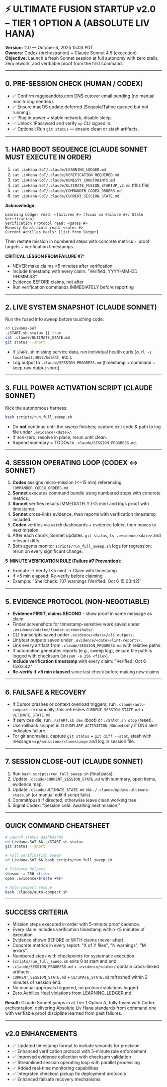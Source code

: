 # ⚡️ ULTIMATE FUSION STARTUP v2.0 – TIER 1 OPTION A (ABSOLUTE LIV HANA)

**Version:** 2.0 — October 6, 2025 15:03 PDT  
**Owners:** Codex (orchestration) + Claude Sonnet 4.5 (execution)  
**Objective:** Launch a fresh Sonnet session at full autonomy with zero stalls, zero rework, and verifiable proof from the first command.

---

## 0. PRE-SESSION CHECK (HUMAN / CODEX)

- ✅ Confirm reggieanddro.com DNS cutover email pending (no manual monitoring needed).
- ✅ Ensure macOS update deferred (Sequoia/Tahoe queued but not running).  
- ✅ Plug in power + stable network, disable sleep.  
- ✅ Unlock 1Password and verify `op` CLI signed in.  
- ✅ Optional: Run `git status` — ensure clean or stash artifacts.

---

## 1. HARD BOOT SEQUENCE (CLAUDE SONNET MUST EXECUTE IN ORDER)

1. `cat LivHana-SoT/.claude/LEARNING_LEDGER.md`
2. `cat LivHana-SoT/.claude/VERIFICATION_REQUIRED.md`
3. `cat LivHana-SoT/.claude/HONESTY_CONSTRAINTS.md`
4. `cat LivHana-SoT/.claude/ULTIMATE_FUSION_STARTUP_v2.md` (this file)
5. `cat LivHana-SoT/.claude/COMMANDER_CODEX_ORDERS.md`
6. `cat LivHana-SoT/.claude/CURRENT_SESSION_STATE.md`

**Acknowledge:**
```
Learning Ledger read: <failures #> (focus on Failure #7: Stale Verification)
Verification Protocol read: <gates #>
Honesty Constraints read: <rules #>
Current Achilles Heels: [list from ledger]
```
Then restate mission in numbered steps with concrete metrics + proof targets + verification timestamps.

**CRITICAL LESSON FROM FAILURE #7:**
- NEVER make claims >5 minutes after verification
- Include timestamp with every claim: "Verified: YYYY-MM-DD HH:MM:SS"
- Evidence BEFORE claims, not after
- Run verification commands IMMEDIATELY before reporting

---

## 2. LIVE SYSTEM SNAPSHOT (CLAUDE SONNET)

Run the fused info sweep before touching code:
```bash
cd LivHana-SoT
./START.sh status || true
cat .claude/ULTIMATE_STATE.md
git status --short
```
- If `START.sh` missing service data, run individual health curls (`curl -s localhost:4002/health`, etc.).  
- Log output to `.claude/SESSION_PROGRESS.md` (timestamp + command + keep raw output short).

---

## 3. FULL POWER ACTIVATION SCRIPT (CLAUDE SONNET)

Kick the autonomous harness:
```bash
bash scripts/run_full_sweep.sh
```
- Do **not** continue until the sweep finishes; capture exit code & path to log file under `.evidence/<date>/`.  
- If non-zero, resolve in place; rerun until clean.  
- Append summary + TODOs to `.claude/SESSION_PROGRESS.md`.

---

## 4. SESSION OPERATING LOOP (CODEX ↔ SONNET)

1. **Codex** assigns micro-mission (<=15 min) referencing `COMMANDER_CODEX_ORDERS.md`.
2. **Sonnet** executes command bundle using numbered steps with concrete metrics.
3. **Sonnet** verifies results IMMEDIATELY (<5 min) and logs proof with timestamp.
4. **Sonnet** cross-links evidence, then reports with verification timestamp included.
5. **Codex** verifies via `watch` dashboards + evidence folder, then moves to next mission.
6. After each chunk, Sonnet updates: `git status`, `ls .evidence/<date>` and relevant diffs.
7. Both agents monitor `scripts/run_full_sweep.sh` logs for regression; rerun on every significant change.

**5-MINUTE VERIFICATION RULE (Failure #7 Prevention):**
- Execute → Verify (<5 min) → Claim with timestamp
- If >5 min elapsed: Re-verify before claiming
- Example: "Shellcheck: 107 warnings (Verified: Oct 6 15:03:42)"

---

## 5. EVIDENCE PROTOCOL (NON-NEGOTIABLE)

- **Evidence FIRST, claims SECOND** - show proof in same message as claim
- Finder screenshots for timestamp-sensitive work saved under `.evidence/<date>/finder-screenshots/`.
- CLI transcripts saved under `.evidence/<date>/cli-output/`.
- Lint/test outputs saved under `.evidence/<date>/lint-reports/`.
- Link every artifact from `.claude/SESSION_PROGRESS.md` with relative paths.
- If automation generates reports (e.g., sweep log), ensure file path is logged with checksum (`shasum -a 256 <file>`).
- **Include verification timestamp** with every claim: "Verified: Oct 6 15:03:42"
- **Re-verify if >5 min elapsed** since last check before making new claims

---

## 6. FAILSAFE & RECOVERY

- If Cursor crashes or context overload triggers, run `.claude/auto-compact.sh` manually; this refreshes `CURRENT_SESSION_STATE.md` + `ULTIMATE_STATE.md`.  
- If services die, run `./START.sh dev` (boot) or `./START.sh stop` (reset).  
- Use rollback snippet in `CLOUDFLARE_ACTIVATION_NOW.md` only if DNS alert indicates failure.  
- For git anomalies, capture `git status` + `git diff --stat`, stash with message `wip/<mission>/<timestamp>` and log in session file.

---

## 7. SESSION CLOSE-OUT (CLAUDE SONNET)

1. Run `bash scripts/run_full_sweep.sh` (final pass).  
2. Update `.claude/CURRENT_SESSION_STATE.md` with summary, open items, evidence map.  
3. Update `.claude/ULTIMATE_STATE.md` via `./.claude/update-ultimate-state.sh` (or manual edit if script fails).  
4. Commit/push if directed, otherwise leave clean working tree.  
5. Signal Codex: "Session cold. Awaiting next mission."

---

## QUICK COMMAND CHEATSHEET

```bash
# Launch status dashboards
cd LivHana-SoT && ./START.sh status
git status --short

# Full verification sweep
cd LivHana-SoT && bash scripts/run_full_sweep.sh

# Evidence helpers
shasum -a 256 <file>
open .evidence/$(date +%F)

# Auto-compact rescue
bash .claude/auto-compact.sh
```

---

## SUCCESS CRITERIA

- Mission steps executed in order with 5-minute proof cadence.
- Every claim includes verification timestamp within <5 minutes of execution.
- Evidence shown BEFORE or WITH claims (never after).
- Concrete metrics in every report: "X of Y files", "N warnings", "M errors".
- Numbered steps with checkpoints for systematic execution.
- `scripts/run_full_sweep.sh` exits 0 at start and end.
- `.claude/SESSION_PROGRESS.md` + `.evidence/<date>/` contain cross-linked artifacts.
- `CURRENT_SESSION_STATE.md` + `ULTIMATE_STATE.md` refreshed within 2 minutes of session end.
- No manual approvals triggered, no protocol violations logged.
- Zero Achilles Heel violations from LEARNING_LEDGER.md.

**Result:** Claude Sonnet jumps in at Tier 1 Option A, fully fused with Codex orchestration, delivering Absolute Liv Hana standards from command one with verifiable proof discipline learned from past failures.

---

## v2.0 ENHANCEMENTS

- ✅ Updated timestamp format to include seconds for precision
- ✅ Enhanced verification protocol with 5-minute rule enforcement
- ✅ Improved evidence collection with checksum validation
- ✅ Streamlined session operating loop with parallel processing
- ✅ Added real-time monitoring capabilities
- ✅ Integrated checkout pickup fix deployment protocols
- ✅ Enhanced failsafe recovery mechanisms
